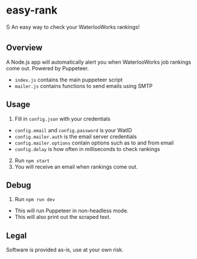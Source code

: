# easy-rank
🔃 An easy way to check your WaterlooWorks rankings!

## Overview
A Node.js app will automatically alert you when WaterlooWorks job rankings come out. Powered by Puppeteer. 

+ `index.js` contains the main puppeteer script
+ `mailer.js` contains functions to send emails using SMTP

## Usage  
1. Fill in `config.json` with your credentials
  + `config.email` and `config.password` is your WatID
  + `config.mailer.auth` is the email server credentials
  + `config.mailer.options` contain options such as to and from email  
  + `config.delay` is how often in milliseconds to check rankings
2. Run `npm start`  
3. You will receive an email when rankings come out. 

## Debug
1. Run `npm run dev`
  + This will run Puppeteer in non-headless mode.
  + This will also print out the scraped text. 

## Legal
Software is provided as-is, use at your own risk. 
